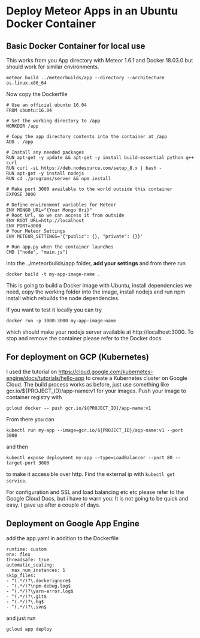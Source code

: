 # Deploy Meteor Apps in an Ubuntu Docker Container

## Basic Docker Container for local use

This works from you App directory with Meteor 1.6.1 and Docker 18.03.0 but should work for similar environments.

`meteor build ../meteorbuilds/app --directory --architecture os.linux.x86_64`

Now copy the Dockerfile

```
# Use an official ubuntu 16.04
FROM ubuntu:16.04

# Set the working directory to /app
WORKDIR /app

# Copy the app directory contents into the container at /app
ADD . /app

# Install any needed packages
RUN apt-get -y update && apt-get -y install build-essential python g++ curl
RUN curl -sL https://deb.nodesource.com/setup_8.x | bash -
RUN apt-get -y install nodejs
RUN cd ./programs/server && npm install

# Make port 3000 available to the world outside this container
EXPOSE 3000

# Define environment variables for Meteor
ENV MONGO_URL="{Your Mongo Uri}"
# Root Url, so we can access it from outside
ENV ROOT_URL=http://localhost
ENV PORT=3000
# Your Meteor Settings
ENV METEOR_SETTINGS='{"public": {}, "private": {}}'

# Run app.py when the container launches
CMD ["node", "main.js"]
```

into the ../meteorbuilds/app folder, **add your settings** and from there run

`docker build -t my-app-image-name .`

This is going to build a Docker image with Ubuntu, install dependencies we need, copy the working folder into the image, install nodejs and run npm install which rebuilds the node dependencies.

If you want to test it locally you can try

`docker run -p 3000:3000 my-app-image-name`

which should make your nodejs server available at http://localhost:3000. To stop and remove the container please refer to the Docker docs.

## For deployment on GCP (Kubernetes)

I used the tutorial on https://cloud.google.com/kubernetes-engine/docs/tutorials/hello-app to create a Kubernetes cluster on Google Cloud. The build process works as before, just use something like gcr.io/${PROJECT_ID}/app-name:v1 for your images.
Push your image to container registry with

`gcloud docker -- push gcr.io/${PROJECT_ID}/app-name:v1`

From there you can

`kubectl run my-app --image=gcr.io/${PROJECT_ID}/app-name:v1 --port 3000`

and then

`kubectl expose deployment my-app --type=LoadBalancer --port 80 --target-port 3000`

to make it accessible over http. Find the external ip with `kubectl get service`.

For configuration and SSL and load balancing etc etc please refer to the Google Cloud Docs, but i have to warn you: It is not going to be quick and easy. I gave up after a couple of days.

## Deployment on Google App Engine

add the app.yaml in addition to the Dockerfile

```
runtime: custom
env: flex
threadsafe: true
automatic_scaling:
  max_num_instances: 1
skip_files:
- ^(.*/)?\.dockerignore$
- ^(.*/)?\npm-debug.log$
- ^(.*/)?\yarn-error.log$
- ^(.*/)?\.git$
- ^(.*/)?\.hg$
- ^(.*/)?\.svn$
```

and just run

`gcloud app deploy`
